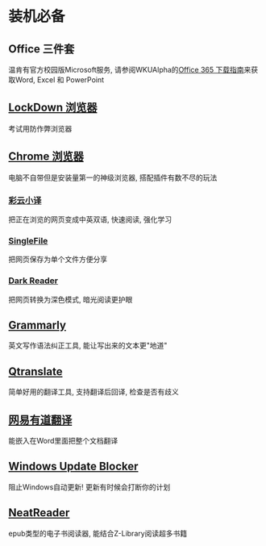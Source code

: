 # 装机必备

## Office 三件套

温肯有官方校园版Microsoft服务, 请参阅WKUAlpha的[Office 365 下载指南](https://mp.weixin.qq.com/s/03YLXyNmnqBiyGyshFLtAw)来获取Word, Excel 和 PowerPoint

## [LockDown 浏览器](https://download.respondus.com/lockdown/download.php?id=356540564)

考试用防作弊浏览器

## [Chrome 浏览器](https://www.google.com/chrome/)

电脑不自带但是安装量第一的神级浏览器, 搭配插件有数不尽的玩法

### [彩云小译](https://fanyi.caiyunapp.com/#/web)

把正在浏览的网页变成中英双语, 快速阅读, 强化学习

### [SingleFile](https://github.com/gildas-lormeau/SingleFile)

把网页保存为单个文件方便分享

### [Dark Reader](https://chrome.google.com/webstore/detail/dark-reader/eimadpbcbfnmbkopoojfekhnkhdbieeh)

把网页转换为深色模式, 暗光阅读更护眼

## [Grammarly](https://www.grammarly.com/desktop)

英文写作语法纠正工具, 能让写出来的文本更"地道"

## [Qtranslate](https://www.techspot.com/downloads/6596-qtranslate.html)

简单好用的翻译工具, 支持翻译后回译, 检查是否有歧义

## [网易有道翻译](https://fanyi.youdao.com/download/)

能嵌入在Word里面把整个文档翻译

## [Windows Update Blocker](https://www.sordum.org/9470/windows-update-blocker-v1-8/)

阻止Windows自动更新! 更新有时候会打断你的计划

## [NeatReader](https://www.neat-reader.cn/downloads)

epub类型的电子书阅读器, 能结合Z-Library阅读超多书籍

